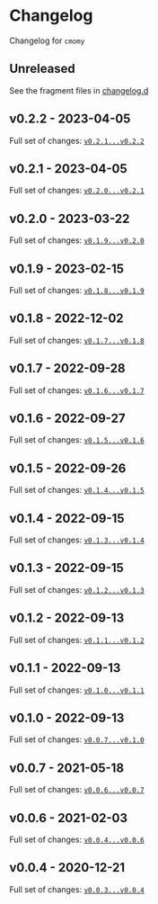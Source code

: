 # Changelog

Changelog for `cmomy`

## Unreleased

See the fragment files in [changelog.d](https://github.com/usnistgov/cmomy)

<!-- scriv-insert-here -->

## v0.2.2 - 2023-04-05

Full set of changes:
[`v0.2.1...v0.2.2`](https://github.com/usnistgov/cmomy/compare/v0.2.1...v0.2.2)

## v0.2.1 - 2023-04-05

Full set of changes:
[`v0.2.0...v0.2.1`](https://github.com/usnistgov/cmomy/compare/v0.2.0...v0.2.1)

## v0.2.0 - 2023-03-22

Full set of changes:
[`v0.1.9...v0.2.0`](https://github.com/usnistgov/cmomy/compare/v0.1.9...v0.2.0)

## v0.1.9 - 2023-02-15

Full set of changes:
[`v0.1.8...v0.1.9`](https://github.com/usnistgov/cmomy/compare/v0.1.8...v0.1.9)

## v0.1.8 - 2022-12-02

Full set of changes:
[`v0.1.7...v0.1.8`](https://github.com/usnistgov/cmomy/compare/v0.1.7...v0.1.8)

## v0.1.7 - 2022-09-28

Full set of changes:
[`v0.1.6...v0.1.7`](https://github.com/usnistgov/cmomy/compare/v0.1.6...v0.1.7)

## v0.1.6 - 2022-09-27

Full set of changes:
[`v0.1.5...v0.1.6`](https://github.com/usnistgov/cmomy/compare/v0.1.5...v0.1.6)

## v0.1.5 - 2022-09-26

Full set of changes:
[`v0.1.4...v0.1.5`](https://github.com/usnistgov/cmomy/compare/v0.1.4...v0.1.5)

## v0.1.4 - 2022-09-15

Full set of changes:
[`v0.1.3...v0.1.4`](https://github.com/usnistgov/cmomy/compare/v0.1.3...v0.1.4)

## v0.1.3 - 2022-09-15

Full set of changes:
[`v0.1.2...v0.1.3`](https://github.com/usnistgov/cmomy/compare/v0.1.2...v0.1.3)

## v0.1.2 - 2022-09-13

Full set of changes:
[`v0.1.1...v0.1.2`](https://github.com/usnistgov/cmomy/compare/v0.1.1...v0.1.2)

## v0.1.1 - 2022-09-13

Full set of changes:
[`v0.1.0...v0.1.1`](https://github.com/usnistgov/cmomy/compare/v0.1.0...v0.1.1)

## v0.1.0 - 2022-09-13

Full set of changes:
[`v0.0.7...v0.1.0`](https://github.com/usnistgov/cmomy/compare/v0.0.7...v0.1.0)

## v0.0.7 - 2021-05-18

Full set of changes:
[`v0.0.6...v0.0.7`](https://github.com/usnistgov/cmomy/compare/v0.0.6...v0.0.7)

## v0.0.6 - 2021-02-03

Full set of changes:
[`v0.0.4...v0.0.6`](https://github.com/usnistgov/cmomy/compare/v0.0.4...v0.0.6)

## v0.0.4 - 2020-12-21

Full set of changes:
[`v0.0.3...v0.0.4`](https://github.com/usnistgov/cmomy/compare/v0.0.3...v0.0.4)
